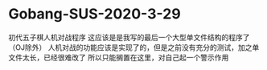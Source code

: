 # Gobang-SUS-2020-3-29
初代五子棋人机对战程序
这应该是是我写的最后一个大型单文件结构的程序了（OJ除外）
人机对战的功能应该是实现了的，但是之前没有充分的测试，加之单文件太长，已经很难改了
所以只能搁置在这里，对自己起一个警示作用

